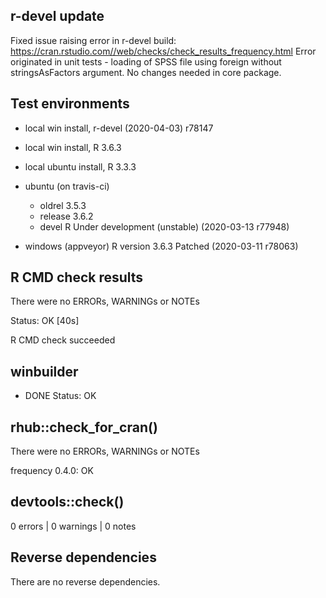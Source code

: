## r-devel update
Fixed issue raising error in r-devel build:
https://cran.rstudio.com//web/checks/check_results_frequency.html
Error originated in unit tests - loading of SPSS file using foreign without 
stringsAsFactors argument. No changes needed in core package.

## Test environments
* local win install, r-devel (2020-04-03) r78147
* local win install, R 3.6.3
* local ubuntu install, R 3.3.3

* ubuntu  (on travis-ci)
  * oldrel 3.5.3 
  * release 3.6.2 
  * devel R Under development (unstable) (2020-03-13 r77948)

* windows (appveyor) R version 3.6.3 Patched (2020-03-11 r78063)

## R CMD check results

There were no ERRORs, WARNINGs or NOTEs

Status: OK
 [40s]

R CMD check succeeded

## winbuilder

* DONE
Status: OK

## rhub::check_for_cran()
There were no ERRORs, WARNINGs or NOTEs

frequency 0.4.0: OK
   
## devtools::check()
0 errors | 0 warnings | 0 notes

## Reverse dependencies
There are no reverse dependencies.
